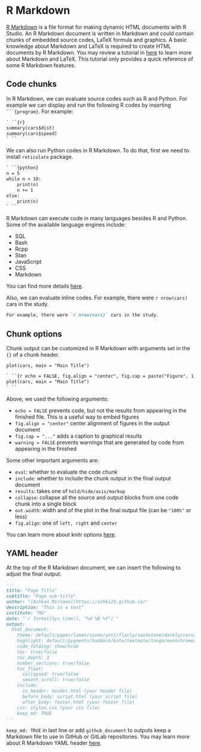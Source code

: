 
# R Markdown

[R Markdown](https://rmarkdown.rstudio.com) is a file format for making dynamic HTML documents with R Studio. An R Markdown document is written in Markdown and could contain chunks of embedded source codes, LaTeX formula and graphics. A basic knowledge about Markdown and LaTeX is required to create HTML documents by R Markdown. You may review a tutorial in [here](https://ashki23.github.io/markdown-latex.html) to learn more about Markdown and LaTeX. This tutorial only provides a quick reference of some R Markdown features.

## Code chunks
In R Markdown, we can evaluate source codes such as R and Python. For example we can display and run the following R codes by inserting ` ```{program} `. For example:

```markdown
` ``{r}
summary(cars$dist)
summary(cars$speed)
` ``
```

We can also run Python codes in R Markdown. To do that, first we need to install `reticulate` package. 

```markdown
` ``{python}
n = 5  
while n < 10:
    print(n)
    n += 1
else:
    print(n)
` ``
```

R Markdown can execute code in many languages besides R and Python. Some of the available language engines include:

- SQL
- Bash
- Rcpp
- Stan
- JavaScript
- CSS
- Markdown

You can find more details [here](https://rmarkdown.rstudio.com/authoring_knitr_engines.html%23sql).

Also, we can evaluate inline codes. For example, there were `r nrow(cars)` cars in the study.

```markdown
For example, there were `r nrow(cars)` cars in the study.
```

## Chunk options
Chunk output can be customized in R Markdown with arguments set in the `{}` of a chunk header.

```{r echo = FALSE, fig.align = "center", fig.cap = paste("Figure", 1:5, sep = " "), warning = FALSE}
plot(cars, main = "Main Title")
```

```markdown
` ``{r echo = FALSE, fig.align = "center", fig.cap = paste("Figure", 1:5, sep = " "), warning = FALSE}
plot(cars, main = "Main Title")
` ``
```

Above, we used the following arguments:

- `echo = FALSE` prevents code, but not the results from appearing in the finished file. This is a useful way to embed figures 
- `fig.align = "center"` center alignment of figures in the output document 
- `fig.cap = "..."` adds a caption to graphical results
- `warning = FALSE` prevents warnings that are generated by code from appearing in the finished

Some other important arguments are:

- `eval`: whether to evaluate the code chunk
- `include`: whether to include the chunk output in the final output document
- `results`: takes one of `hold/hide/asis/markup` 
- `collapse`: collapse all the source and output blocks from one code chunk into a single block
- `out.width`: width and of the plot in the final output file (can be `"100%"` or less) 
- `fig.align`: one of `left, right` and `center` 

You can learn more about knitr options [here](https://yihui.name/knitr/options/).

## YAML header
At the top of the R Markdown document, we can insert the following to adjust the final output.

```markdown
---
title: "Page Title"
subtitle: "Page sub-title"
author: "[Ashkan Mirzaee](https://ashki23.github.io)"
description: "This is a test"
institute: "MU"
date: "`r format(Sys.time(), "%d %B %Y")`"
output:
  html_document:
    theme: default/paper/lumen/cosmo/yeti/flatly/sandstone/darkly/cerulean/journal/readable
    highlight: default/pygments/haddock/kate/textmate/tango/monochrome/espresso/zenburn
    code_folding: show/hide
    toc: true/false
    toc_depth: 3
    number_sections: true/false
    toc_float:
      collapsed: true/false
      smooth_scroll: true/false
    include:
      in_header: header.html (your header file)
      before_body: script.html (your script file)
      after_body: footer.html (your footer file)
    css: styles.css (your css file)
    keep_md: TRUE
---
```

`keep_md: TRUE` in last line or add `github_document` to outputs keep a Markdown file to use in GitHub or GitLab repositories. You may learn more about R Markdown YAML header [here](https://bookdown.org/yihui/rmarkdown/html-document.html).
